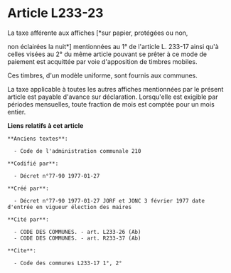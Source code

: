 # Article L233-23

La taxe afférente aux affiches [*sur papier, protégées ou non,

non éclairées la nuit*] mentionnées au 1° de l'article L. 233-17 ainsi qu'à celles visées au 2° du même article pouvant se
prêter à ce mode de paiement est acquittée par voie d'apposition de timbres mobiles. 

Ces timbres, d'un modèle uniforme, sont fournis aux communes. 

La taxe applicable à toutes les autres affiches mentionnées par le présent article est payable d'avance sur déclaration.
Lorsqu'elle est exigible par périodes mensuelles, toute fraction de mois est comptée pour un mois entier.

**Liens relatifs à cet article**

	**Anciens textes**:

	  - Code de l'administration communale 210

	**Codifié par**:

	  - Décret n°77-90 1977-01-27

	**Créé par**:

	  - Décret n°77-90 1977-01-27 JORF et JONC 3 février 1977 date d'entrée en vigueur élection des maires

	**Cité par**:

	  - CODE DES COMMUNES. - art. L233-26 (Ab)
	  - CODE DES COMMUNES. - art. R233-37 (Ab)

	**Cite**:

	  - Code des communes L233-17 1°, 2°

